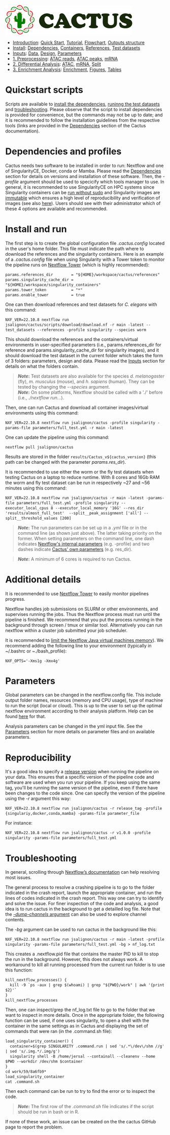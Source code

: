 
<img src="/docs/images/logo_cactus.png" width="400" />

* [Introduction](/README.md): [Quick Start](/docs/1_Intro/Quick_start.md), [Tutorial](/docs/1_Intro/tutorial.md), [Flowchart](/docs/1_Intro/Flowchart.md), [Outputs structure](/docs/1_Intro/Outputs_structure.md)
* [Install](/docs/2_Install/2_Install.md): [Dependencies](/docs/2_Install/Dependencies.md), [Containers](/docs/2_Install/Containers.md), [References](/docs/2_Install/References.md), [Test datasets](/docs/2_Install/Test_datasets.md)
* [Inputs](/docs/3_Inputs/3_Inputs.md): [Data](/docs/3_Inputs/Data.md), [Design](/docs/3_Inputs/Design.md), [Parameters](/docs/3_Inputs/Parameters.md)
* [1. Preprocessing](/docs/4_Prepro/4_Prepro.md): [ATAC reads](/docs/4_Prepro/ATAC_reads.md), [ATAC peaks](/docs/4_Prepro/ATAC_peaks.md), [mRNA](/docs/4_Prepro/mRNA.md)
* [2. Differential Analysis](/docs/5_DA/5_DA.md): [ATAC](/docs/5_DA/DA_ATAC.md), [mRNA](/docs/5_DA/DA_mRNA.md), [Split](/docs/5_DA/Split.md)
* [3. Enrichment Analysis](/docs/6_Enrich/6_Enrich.md): [Enrichment](/docs/6_Enrich/Enrichment.md), [Figures](/docs/6_Enrich/Figures.md), [Tables](/docs/6_Enrich/Tables.md)

[](END_OF_MENU)


# Quickstart scripts

Scripts are available to [install the dependencies](/docs/1_Intro/installing_dependencies.sh), [runinng the test datasets](/docs/1_Intro/running_the_test_datasets.sh) and [troubleshooting](/docs/1_Intro/troubleshooting.sh). Please observe that the script to install dependencies is provided for convenience, but the commands may not be up to date; and it is recommended to follow the installation guidelines from the respective tools (links are provided in the [Dependencies](/docs/2_Install/Dependencies.md) section of the Cactus documentation).


# Dependencies and profiles

Cactus needs two software to be installed in order to run: Nextflow and one of SingularityCE, Docker, conda or Mamba. Please read the [Dependencies](/docs/2_Install/Dependencies.md) section for details on versions and installation of these software.
Then, the *-profile* argument should be used to specicify which tools manager to use. In general, it is recommended to use SingularityCE on HPC systems since Singularity containers can be [run without sudo](https://blogs.oregonstate.edu/learningbydoing/2022/01/04/docker-and-singularity-containers-which-one-is-better/) and Singularity images are [immutable](https://singularity-docs.readthedocs.io/en/latest/) which ensures a high level of reproducibility and verification of images (see also [here](https://spiediedocs.binghamton.edu/docs/conda_singularity_modules.html)). Users should see with their administrator which of these 4 options are available and recommended.


# Install and run

The first step is to create the global configuration file *.cactus.config* located in the user's home folder. This file must indicate the path where to download the references and the singularity containers. Here is an example of a *.cactus.config* file when using Singularity with a Tower token to monitor the pipeline runs on [Nextflow Tower](https://cloud.tower.nf/) (which is highly recommended):
```
params.references_dir        = "${HOME}/workspace/cactus/references"
params.singularity_cache_dir = "${HOME}/workspace/singularity_containers"
params.tower_token           = "*"
params.enable_tower          = true
```

One can then download references and test datasets for *C. elegans* with this command:
```
NXF_VER=22.10.8 nextflow run jsalignon/cactus/scripts/download/download.nf -r main -latest --test_datasets --references -profile singularity --species worm
```

This should download the references and the containers/virtual environments in user-specified parameters (i.e., params.references_dir for reference and params.singularity_cache_dir for singularity images), and it should download the test dataset in the current folder which takes the form of 3 folders: parameters, design and data. Please read the [Inputs](/docs/3_Inputs/3_Inputs.md) section for details on what the folders contain.

>**_Note_:** Test datasets are also available for the species *d. melanogaster* (fly), *m. musculus* (mouse), and *h. sapiens* (human). They can be tested by changing the *--species* argument.  
>**_Note_:** On some platforms, Nextflow should be called with a './' before (i.e., *./nextflow run...*).

Then, one can run Cactus and download all container images/virtual environments using this command:
```
NXF_VER=22.10.8 nextflow run jsalignon/cactus -profile singularity -params-file parameters/full_test.yml -r main -latest
```

One can update the pipeline using this command:
```
nextflow pull jsalignon/cactus
```

Results are stored in the folder `results/Cactus_v${cactus_version}` (this path can be changed with the parameter *params.res_dir*).

It is recommended to use either the worm or the fly test datasets when testing Cactus on a laptop to reduce runtime. With 8 cores and 16Gb RAM the worm and fly test dataset can be run in respectively ~27 and ~56 minutes using this command:
```
NXF_VER=22.10.8 nextflow run jsalignon/cactus -r main -latest -params-file parameters/full_test.yml -profile singularity --executor_local_cpus 8 --executor_local_memory '16G' --res_dir 'results/almost_full_test'  --split__peak_assignment ['all'] --split__threshold_values [200]
```

>**_Note_:** The run parameters can be set up in a *.yml* file or in the command line (as shown just above). The latter taking priority on the former. When setting parameters on the command line, one dash indicates [Nextflow's internal parameters](https://www.nextflow.io/docs/latest/cli.html#run) (e.g. -profile) and two dashes indicate [Cactus' own parameters](/docs/3_Inputs/Parameters.md) (e.g. res_dir). 

>**_Note_:** A minimum of 6 cores is required to run Cactus. 


# Additional details

It is recommended to use [Nextflow Tower](https://tower.nf/) to easily monitor pipelines progress.

Nextflow handles job submissions on SLURM or other environments, and supervises running the jobs. Thus the Nextflow process must run until the pipeline is finished. We recommend that you put the process running in the background through screen / tmux or similar tool. Alternatively you can run nextflow within a cluster job submitted your job scheduler.

It is recommended to [limit the Nextflow Java virtual machines memory](https://www.nextflow.io/blog/2021/5_tips_for_hpc_users.html)). We recommend adding the following line to your environment (typically in ~/.bashrc or ~./bash_profile):
```
NXF_OPTS='-Xms1g -Xmx4g'
```


# Parameters

Global parameters can be changed in the nextflow.config file. This include output folder names, resources (memory and CPU usage), type of machine to run the script (local or cloud). This is up to the user to set up the optimal nextflow environment according to their analysis platform. Help can be found [here](https://www.nextflow.io/docs/latest/executor.html) for that.

Analysis parameters can be changed in the yml input file. See the [Parameters](/docs/3_Inputs/Parameters.md) section for more details on parameter files and on available parameters. 


# Reproducibility

It's a good idea to specify a [release version](https://github.com/jsalignon/cactus/releases) when running the pipeline on your data. This ensures that a specific version of the pipeline code and software are used when you run your pipeline. If you keep using the same tag, you'll be running the same version of the pipeline, even if there have been changes to the code since. One can specify the version of the pipeline using the *-r* argument this way:
```
NXF_VER=22.10.8 nextflow run jsalignon/cactus -r release_tag -profile {singulariy,docker,conda,mamba} -params-file parameter_file
```
For instance:
```
NXF_VER=22.10.8 nextflow run jsalignon/cactus -r v1.0.0 -profile singularity -params-file parameters/full_test.yml
```

# Troubleshooting

In general, scrolling through [Nextflow’s documentation](https://www.nextflow.io/docs/latest/index.html) can help resolving most issues.  

The general process to resolve a crashing pipeline is to go to the folder indicated in the crash report, launch the appropriate container, and run the lines of codes indicated in the crash report. This way one can try to identify and solve the issue. For finer inspection of the code and analysis, a good idea is to run cactus in the background to get a detailled log file. Note that the [*-dump-channels* argument](https://www.nextflow.io/docs/latest/cli.html#run) can also be used to explore channel contents.

The *-bg* argument can be used to run cactus in the background like this:
```
NXF_VER=22.10.8 nextflow run jsalignon/cactus -r main -latest -profile singularity -params-file parameters/full_test.yml -bg > nf_log.txt
```

This creates a .nextflow.pid file that contains the master PID to kill to stop the run in the background. However, this does not always work. A workaround to kill all running processed from the current run folder is to use this function:
```
kill_nextflow_processes() {
  kill -9 `ps -aux | grep $(whoami) | grep "${PWD}/work" | awk '{print $2}'`
}
kill_nextflow_processes
```

Then, one can inspect/grep the nf_log.txt file to go to the folder that we want to inspect in more details. Once in the appropriate folder, the following function can be used, if one uses singularity, to open a shell with the container in the same settings as in Cactus and displaying the set of commands that were ran (in the .command.sh file): 

```
load_singularity_container() {
  container=$(grep SINGULARITY .command.run | sed 's/.*\/dev\/shm //g' | sed 's/.img.*/.img/g')
  singularity shell -B /home/jersal --containall --cleanenv --home $PWD --workdir /dev/shm $container
}
cd work/59/8a6fb9*
load_singularity_container
cat .command.sh
```

Then each command can be run to try to find the error or to inspect the code.

>**_Note_:** The first row of the *.command.sh* file indicates if the script should be run in bash or in R.

If none of these work, an issue can be created on the the cactus GitHub page to report the problem.

